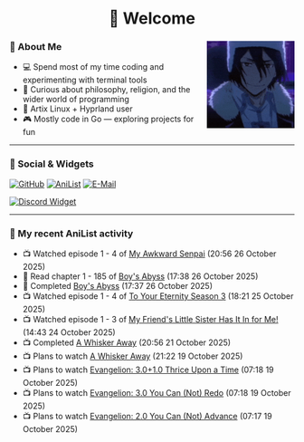 <h1 align="center">🦊 Welcome</h1>

<div>
<img src="./assets/fyodor-dostoevsky-bsd.gif" width="155" align="right">

### 🦊 About Me

- 💻 Spend most of my time coding and experimenting with terminal tools  
- 🧠 Curious about philosophy, religion, and the wider world of programming  
- 🐧 Artix Linux + Hyprland user
- 🎮 Mostly code in Go — exploring projects for fun  

</div>

---

### 🔗 Social & Widgets

[![GitHub](https://img.shields.io/badge/GitHub-24292e?style=for-the-badge&logo=github&logoColor=white)](https://github.com/axrona)
[![AniList](https://img.shields.io/badge/AniList-blue?style=for-the-badge&logo=anilist&logoColor=white)](https://anilist.co/user/axrona/)
[![E-Mail](https://img.shields.io/badge/E--Mail-gray?style=for-the-badge&logo=maildotru&logoColor=white)](mailto:yeaweeb@duck.com)

[![Discord Widget](https://dsc-readme.tsuni.dev/api/user/1379125777710190637)](https://discord.com/users/1379125777710190637)

---

### 🌸 My recent AniList activity

<!-- ANILIST_ACTIVITY:start -->

-   📺 Watched episode 1 - 4 of [My Awkward Senpai](https://anilist.co/anime/185575) (20:56 26 October 2025)
-   📖 Read chapter 1 - 185 of [Boy's Abyss](https://anilist.co/manga/116186) (17:38 26 October 2025)
-   📖 Completed [Boy's Abyss](https://anilist.co/manga/116186) (17:37 26 October 2025)
-   📺 Watched episode 1 - 4 of [To Your Eternity Season 3](https://anilist.co/anime/162669) (18:21 25 October 2025)
-   📺 Watched episode 1 - 3 of [My Friend's Little Sister Has It In for Me!](https://anilist.co/anime/129195) (14:43 24 October 2025)
-   📺 Completed [A Whisker Away](https://anilist.co/anime/114963) (20:56 21 October 2025)
-   📺 Plans to watch [A Whisker Away](https://anilist.co/anime/114963) (21:22 19 October 2025)
-   📺 Plans to watch [Evangelion: 3.0+1.0 Thrice Upon a Time](https://anilist.co/anime/3786) (07:18 19 October 2025)
-   📺 Plans to watch [Evangelion: 3.0 You Can (Not) Redo](https://anilist.co/anime/3785) (07:18 19 October 2025)
-   📺 Plans to watch [Evangelion: 2.0 You Can (Not) Advance](https://anilist.co/anime/3784) (07:17 19 October 2025)

<!-- ANILIST_ACTIVITY:end -->
